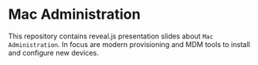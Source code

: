 # Mac Administration
This repository contains reveal.js presentation slides about `Mac Administration`. 
In focus are modern provisioning and MDM tools to install and configure new devices.


